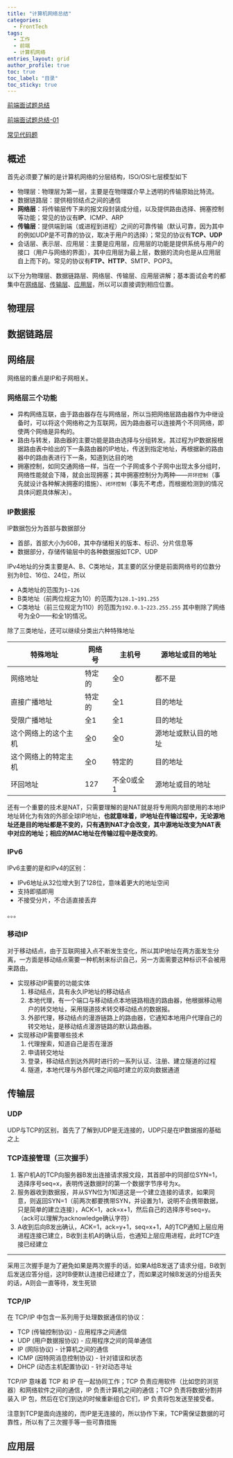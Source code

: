 ```yaml
---
title: "计算机网络总结"
categories:
  - FrontTech
tags: 
  - 工作
  - 前端
  - 计算机网络
entries_layout: grid
author_profile: true
toc: true
toc_label: "目录"
toc_sticky: true
---
```

[前端面试题总结](/fronttech/front-end/)

[前端面试题总结-01](/fronttech/front-end-01/)

[常见代码题](/fronttech/common-algorithms/)

## 概述
首先必须要了解的是计算机网络的分层结构，ISO/OSI七层模型如下
- 物理层：物理层为第一层，主要是在物理媒介早上透明的传输原始比特流。
- 数据链路层：提供相邻结点之间的通信
- **网络层**：将传输层传下来的报文段封装成分组，以及提供路由选择、拥塞控制等功能；常见的协议有**IP**、ICMP、ARP
- **传输层**：提供端到端（或进程到进程）之间的可靠传输（默认可靠，因为其中的例如UDP是不可靠的协议，取决于用户的选择）；常见的协议有**TCP、UDP**
- 会话层、表示层、应用层：主要是应用层，应用层的功能是提供系统与用户的接口（用户与网络的界面），其中应用层为最上层，数据的流向也是从应用层自上而下的。常见的协议有**FTP、HTTP**、SMTP、POP3。

以下分为物理层、数据链路层、网络层、传输层、应用层讲解；基本面试会考的都集中在[网络层](#网络层)、[传输层](#传输层)、[应用层](#应用层)，所以可以直接调到相应位置。
## 物理层
## 数据链路层
## 网络层
网络层的重点是IP和子网相关。
### 网络层三个功能
- 异构网络互联，由于路由器存在与网络层，所以当把网络层路由器作为中继设备时，可以将这个网络称之为互联网，因为路由器可以连接两个不同网络，即使两个网络是异构的。
- 路由与转发，路由器的主要功能是路由选择与分组转发。其过程为IP数据报根据路由表中给出的下一条路由器的IP地址，传送到指定地址，再根据新的路由器中的路由表进行下一条，知道到达目的地
- 拥塞控制，如同交通网络一样，当在一个子网或多个子网中出现太多分组时，网络性能就会下降，就会出现拥塞；其中拥塞控制分为两种——`开环控制`（事先就设计各种解决拥塞的措施）、`闭环控制`（事先不考虑，而根据检测到的情况具体问题具体解决）。
### IP数据报
IP数据包分为首部与数据部分
- 首部，首部大小为60B，其中存储相关的版本、标识、分片信息等
- 数据部分，存储传输层中的各种数据报如TCP、UDP

IPv4地址的分类主要是A、B、C类地址，其主要的区分便是前面网络号的位数分别为8位、16位、24位，所以
- A类地址的范围为`1~126`
- B类地址（前两位规定为10）的范围为`128.1~191.255`
- C类地址（前三位规定为110）的范围为`192.0.1~223.255.255`
其中剔除了网络号为全0——和全1的情况。

除了三类地址，还可以继续分类出六种特殊地址

| 特殊地址 | 网络号 | 主机号 | 源地址或目的地址 |
| ---------------- | ----------------- | ----------------- | --------------- |
| 网络地址 | 特定的 | 全0 | 都不是 |
| 直接广播地址 | 特定的  | 全1 | 目的地址 |
| 受限广播地址 | 全1 | 全1 | 目的地址 |
| 这个网络上的这个主机 | 全0 | 全0 | 源地址或默认目的地址 |
| 这个网络上的特定主机 | 全0 | 特定的 | 目的地址 |
| 环回地址 | 127 | 不全0或全1 | 源地址或目的地址 |

还有一个重要的技术是NAT，只需要理解的是NAT就是将专用网内部使用的本地IP地址转化为有效的外部全球IP地址，**也就意味着，IP地址在传输过程中，无论源地址还是目的地址都是不变的，只有遇到NAT才会改变，其中源地址改变为NAT表中对应的地址；相应的MAC地址在传输过程中是改变的**。
### IPv6
IPv6主要的是和IPv4的区别：
- IPv6地址从32位增大到了128位，意味着更大的地址空间
- 支持即插即用
- 不接受分片，不合适直接丢弃

。。。

### 移动IP
对于移动结点，由于互联网接入点不断发生变化，所以其IP地址在两方面发生分离，一方面是移动结点需要一种机制来标识自己，另一方面需要这种标识不会被用来路由。

- 实现移动IP需要的功能实体
    1. 移动结点，具有永久IP地址的移动结点
    2. 本地代理，有一个端口与移动结点本地链路相连的路由器，他根据移动用户的转交地址，采用隧道技术转交移动结点的数据报。
    3. 外部代理，移动结点的漫游链路上的路由器，它通知本地用户代理自己的转交地址，是移动结点漫游链路的默认路由器。
- 实现移动IP需要哪些技术
    1. 代理搜索，知道自己是否在漫游
    2. 申请转交地址
    3. 登录，移动结点到达外网时进行的一系列认证、注册、建立隧道的过程
    4. 隧道，本地代理与外部代理之间临时建立的双向数据通道

## 传输层
### UDP
UDP与TCP的区别，首先了了解到UDP是无连接的，UDP只是在IP数据报的基础之上
### TCP连接管理（三次握手）
1. 客户机A的TCP向服务器B发出连接请求报文段，其首部中的同部位SYN=1，选择序号seq=x，表明传送数据时的第一个数据字节序号为x。
2. 服务器收到数据报，并从SYN位为1知道这是一个建立连接的请求，如果同意，则返回SYN=1（前两次都要携带SYN，并设置为1，说明不会携带数据，只是简单的建立连接），ACK=1，ack=x+1，然后自己的选择序号seq=y。（ack可以理解为acknowledge确认字符）
3. A收到后向B发出确认，ACK=1，ack=y+1，seq=x+1，A的TCP通知上层应用进程连接已建立，B收到主机A的确认后，也通知上层应用进程，此时TCP连接已经建立
---
采用三次握手是为了避免如果是两次握手的话，如果A给B发送了请求分组，B收到后发送应答分组，这时B便默认连接已经建立了，而如果这时候B发送的分组丢失的话，A则会一直等待，发生死锁
### TCP/IP
在 TCP/IP 中包含一系列用于处理数据通信的协议：

- TCP (传输控制协议) - 应用程序之间通信
- UDP (用户数据报协议) - 应用程序之间的简单通信
- IP (网际协议) - 计算机之间的通信
- ICMP (因特网消息控制协议) - 针对错误和状态
- DHCP (动态主机配置协议) - 针对动态寻址

TCP/IP 意味着 TCP 和 IP 在一起协同工作；TCP 负责应用软件（比如您的浏览器）和网络软件之间的通信，IP 负责计算机之间的通信；TCP 负责将数据分割并装入 IP 包，然后在它们到达的时候重新组合它们，IP 负责将包发送至接受者。

注意到TCP是面向连接的，而IP是无连接的，所以协作下来，TCP需保证数据的可靠性，所以有了三次握手等一些可靠措施
## 应用层
